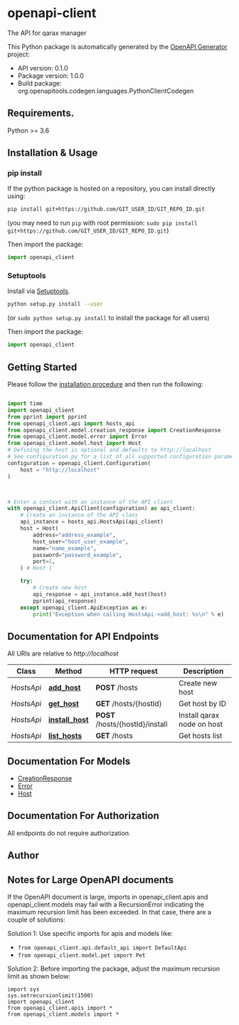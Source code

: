 # openapi-client
The API for qarax manager

This Python package is automatically generated by the [OpenAPI Generator](https://openapi-generator.tech) project:

- API version: 0.1.0
- Package version: 1.0.0
- Build package: org.openapitools.codegen.languages.PythonClientCodegen

## Requirements.

Python >= 3.6

## Installation & Usage
### pip install

If the python package is hosted on a repository, you can install directly using:

```sh
pip install git+https://github.com/GIT_USER_ID/GIT_REPO_ID.git
```
(you may need to run `pip` with root permission: `sudo pip install git+https://github.com/GIT_USER_ID/GIT_REPO_ID.git`)

Then import the package:
```python
import openapi_client
```

### Setuptools

Install via [Setuptools](http://pypi.python.org/pypi/setuptools).

```sh
python setup.py install --user
```
(or `sudo python setup.py install` to install the package for all users)

Then import the package:
```python
import openapi_client
```

## Getting Started

Please follow the [installation procedure](#installation--usage) and then run the following:

```python

import time
import openapi_client
from pprint import pprint
from openapi_client.api import hosts_api
from openapi_client.model.creation_response import CreationResponse
from openapi_client.model.error import Error
from openapi_client.model.host import Host
# Defining the host is optional and defaults to http://localhost
# See configuration.py for a list of all supported configuration parameters.
configuration = openapi_client.Configuration(
    host = "http://localhost"
)



# Enter a context with an instance of the API client
with openapi_client.ApiClient(configuration) as api_client:
    # Create an instance of the API class
    api_instance = hosts_api.HostsApi(api_client)
    host = Host(
        address="address_example",
        host_user="host_user_example",
        name="name_example",
        password="password_example",
        port=1,
    ) # Host | 

    try:
        # Create new host
        api_response = api_instance.add_host(host)
        pprint(api_response)
    except openapi_client.ApiException as e:
        print("Exception when calling HostsApi->add_host: %s\n" % e)
```

## Documentation for API Endpoints

All URIs are relative to *http://localhost*

Class | Method | HTTP request | Description
------------ | ------------- | ------------- | -------------
*HostsApi* | [**add_host**](docs/HostsApi.md#add_host) | **POST** /hosts | Create new host
*HostsApi* | [**get_host**](docs/HostsApi.md#get_host) | **GET** /hosts/{hostId} | Get host by ID
*HostsApi* | [**install_host**](docs/HostsApi.md#install_host) | **POST** /hosts/{hostId}/install | Install qarax node on host
*HostsApi* | [**list_hosts**](docs/HostsApi.md#list_hosts) | **GET** /hosts | Get hosts list


## Documentation For Models

 - [CreationResponse](docs/CreationResponse.md)
 - [Error](docs/Error.md)
 - [Host](docs/Host.md)


## Documentation For Authorization

 All endpoints do not require authorization.

## Author




## Notes for Large OpenAPI documents
If the OpenAPI document is large, imports in openapi_client.apis and openapi_client.models may fail with a
RecursionError indicating the maximum recursion limit has been exceeded. In that case, there are a couple of solutions:

Solution 1:
Use specific imports for apis and models like:
- `from openapi_client.api.default_api import DefaultApi`
- `from openapi_client.model.pet import Pet`

Solution 2:
Before importing the package, adjust the maximum recursion limit as shown below:
```
import sys
sys.setrecursionlimit(1500)
import openapi_client
from openapi_client.apis import *
from openapi_client.models import *
```

